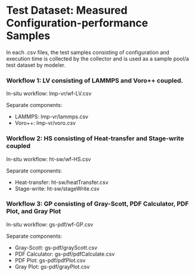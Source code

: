 # Test Dataset: Measured Configuration-performance Samples

In each .csv files, the test samples consisting of configuration and execution time is collected by the collector and is used as a sample pool/a test dataset by modeler.

### Workflow 1: LV consisting of LAMMPS and Voro++ coupled.
In-situ workflow: lmp-vr/wf-LV.csv

Separate components:
- LAMMPS: lmp-vr/lammps.csv
- Voro++: lmp-vr/voro.csv

### Workflow 2: HS consisting of Heat-transfer and Stage-write coupled
In-situ workflow: ht-sw/wf-HS.csv

Separate components:
- Heat-transfer: ht-sw/heatTransfer.csv
- Stage-write: ht-sw/stageWrite.csv

### Workflow 3: GP consisting of Gray-Scott, PDF Calculator, PDF Plot, and Gray Plot 
In-situ workflow: gs-pdf/wf-GP.csv

Separate components:
- Gray-Scott: gs-pdf/grayScott.csv
- PDF Calculator: gs-pdf/pdfCalculate.csv
- PDF Plot: gs-pdf/pdfPlot.csv
- Gray Plot: gs-pdf/grayPlot.csv

